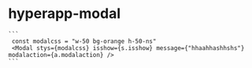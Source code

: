 # hyperapp-modal
    ```
     const modalcss = "w-50 bg-orange h-50-ns"
     <Modal stys={modalcss} isshow={s.isshow} message={"hhaahhashhshs"} modalaction={a.modalaction} />
    ```

